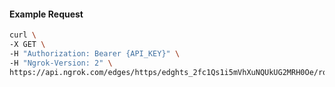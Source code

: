 <!-- Code generated for API Clients. DO NOT EDIT. -->

#### Example Request

```bash
curl \
-X GET \
-H "Authorization: Bearer {API_KEY}" \
-H "Ngrok-Version: 2" \
https://api.ngrok.com/edges/https/edghts_2fc1Qs1i5mVhXuNQUkUG2MRH0Oe/routes/edghtsrt_2fc1Qpt74EzDhiMG6seUvJqhd55/oidc
```
